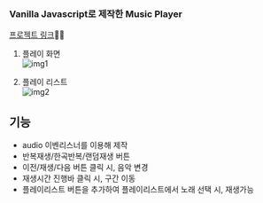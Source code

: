 ### Vanilla Javascript로 제작한 Music Player

<a href="https://kim-bab.github.io/todolist/MusicPlayer/index.html">프로젝트 링크</a>🚀🚀

1. 플레이 화면<br>
![img1](https://user-images.githubusercontent.com/79827829/224198344-1de03daa-5da2-4908-8fd0-85f4ef676f43.jpg)



2. 플레이 리스트<br>
![img2](https://user-images.githubusercontent.com/79827829/224198357-ae0e431a-f6ee-4059-bd76-bc089dd51962.jpg)



## 기능
* audio 이벤리스너를 이용해 제작
* 반복재생/한곡반복/랜덤재생 버튼
* 이전/재생/다음 버튼 클릭 시, 음악 변경
* 재생시간 진행바 클릭 시, 구간 이동
* 플레이리스트 버튼을 추가하여 플레이리스트에서 노래 선택 시, 재생가능
